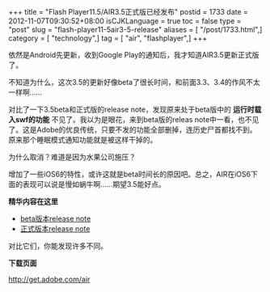 +++
title = "Flash Player11.5/AIR3.5正式版已经发布"
postid = 1733
date = 2012-11-07T09:30:52+08:00
isCJKLanguage = true
toc = false
type = "post"
slug = "flash-player11-5air3-5-release"
aliases = [ "/post/1733.html",]
category = [ "technology",]
tag = [ "air", "flashplayer",]
+++


依然是Android先更新，收到Google Play的通知后，我才知道AIR3.5更新正式版了。

不知道为什么，这次3.5的更新好像beta了很长时间，和前面3.3、3.4的作风不太一样啊……

对比了一下3.5beta和正式版的release note，发现原来处于beta版中的 **运行时载入swf的功能** 不见了。我以为是眼花，来到beta版的releas note中一看，也不见了。这是Adobe的优良传统，只要不发的功能全部删掉，连历史尸首都找不到。原来那个睡眠模式通知功能就是被这样干掉的。

为什么取消？难道是因为水果公司施压？

增加了一些iOS6的特性，或许这就是beta时间长的原因吧。总之，AIR在iOS6下面的表现可以说是慢如蜗牛啊……期望3.5能好点。

**精华内容在这里**

-   [beta版本release note](http://labsdownload.adobe.com/pub/labs/flashplatformruntimes/shared/air3-5_flashplayer11-5_releasenotes.pdf)
-   [正式版本release note](http://helpx.adobe.com/en/flash-player/release-note/fp_115_air_35_release_notes.html)

对比它们，你能发现许多不同。

**下载页面**

<http://get.adobe.com/air>
